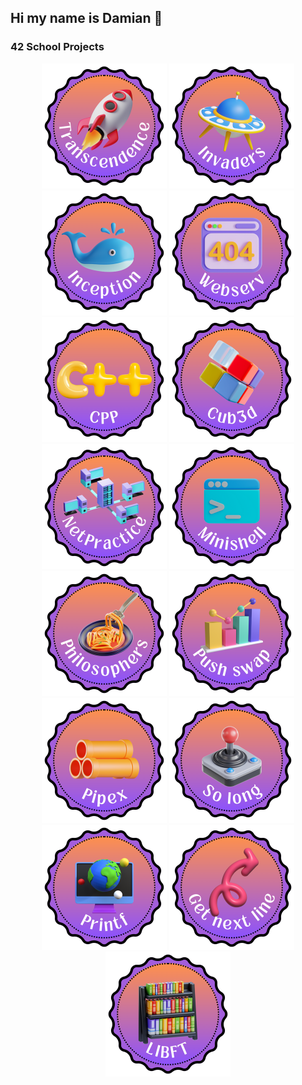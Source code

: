 ## Hi my name is Damian 👋

### 42 School Projects
<div align="center">

<a href="https://github.com/damiandania/transcendance"><img src="https://github.com/damiandania/damiandania/blob/main/Pics/Transcendence.png" alt="Project pic" width="200" height="200"></a>
<a href="https://github.com/damiandania/Invaders"><img src="https://github.com/damiandania/damiandania/blob/main/Pics/Invaders.png" alt="Project pic" width="200" height="200"></a>
<a href="https://github.com/damiandania/inception"><img src="https://github.com/damiandania/damiandania/blob/main/Pics/Inception.png" alt="Project pic" width="200" height="200"></a>
<a href="https://github.com/damiandania/Wevserv"><img src="https://github.com/damiandania/damiandania/blob/main/Pics/Webserv.png" alt="Project pic" width="200" height="200"></a>
<a href="https://github.com/damiandania/Cpp_Modules"><img src="https://github.com/damiandania/damiandania/blob/main/Pics/CPP.png" alt="Project pic" width="200" height="200"></a>
<a href="https://github.com/damiandania/Cub3d"><img src="https://github.com/damiandania/damiandania/blob/main/Pics/Cub3d.png" alt="Project pic" width="200" height="200"></a>
<a href="https://github.com/damiandania/NetPractice"><img src="https://github.com/damiandania/damiandania/blob/main/Pics/Netpractice.png" alt="Project pic" width="200" height="200"></a>
<a href="https://github.com/damiandania/Minishell"><img src="https://github.com/damiandania/damiandania/blob/main/Pics/Minishell.png" alt="Project pic" width="200" height="200"></a>
<a href="https://github.com/damiandania/Philosophers"><img src="https://github.com/damiandania/damiandania/blob/main/Pics/Philosophers.png" alt="Project pic" width="200" height="200"></a>
<a href="https://github.com/damiandania/Push_swap"><img src="https://github.com/damiandania/damiandania/blob/main/Pics/Push_swap.png" alt="Project pic" width="200" height="200"></a>
<a href="https://github.com/damiandania/pipex"><img src="https://github.com/damiandania/damiandania/blob/main/Pics/Pipex.png" alt="Project pic" width="200" height="200"></a>
<a href="https://github.com/damiandania/So_long"><img src="https://github.com/damiandania/damiandania/blob/main/Pics/So_long.png" alt="Project pic" width="200" height="200"></a>
<a href="https://github.com/damiandania/Printf"><img src="https://github.com/damiandania/damiandania/blob/main/Pics/Printf.png" alt="Project pic" width="200" height="200"></a>
<a href="https://github.com/damiandania/Get_next_line"><img src="https://github.com/damiandania/damiandania/blob/main/Pics/Get_next_line.png" alt="Project pic" width="200" height="200"></a>
<a href="https://github.com/damiandania/Libft"><img src="https://github.com/damiandania/damiandania/blob/main/Pics/Libft.png" alt="Project pic" width="200" height="200"></a>

</div>

